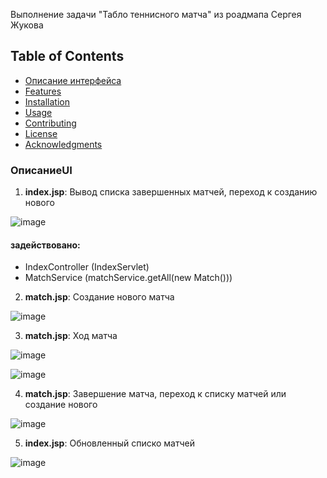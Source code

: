 Выполнение задачи "Табло теннисного матча"  из роадмапа Сергея Жукова

## Table of Contents
- [Описание интерфейса](###ОписаниеUI)
- [Features](#features)
- [Installation](#installation)
- [Usage](#usage)
- [Contributing](#contributing)
- [License](#license)
- [Acknowledgments](#acknowledgments)

### ОписаниеUI

1. **index.jsp**: Вывод списка завершенных матчей, переход к созданию нового

![image](https://github.com/user-attachments/assets/1ab99004-c84b-4b1b-9d5e-fa2344d97ddd)

#### задействовано:
- IndexController (IndexServlet) 
- MatchService (matchService.getAll(new Match()))

2. **match.jsp**: Создание нового матча

![image](https://github.com/user-attachments/assets/1dc01f18-890c-4a82-8547-b09a45fae2cf)

3. **match.jsp**: Ход матча

![image](https://github.com/user-attachments/assets/cae80bb8-2f02-443f-b65a-86f4aae05a5b)

![image](https://github.com/user-attachments/assets/b78ace8f-e633-4b72-aeca-3b36f2f8e26c)

4. **match.jsp**: Завершение матча, переход к списку матчей или создание нового

![image](https://github.com/user-attachments/assets/89d19366-83ba-45f6-a9e0-dc0bbe96fb97)

5. **index.jsp**: Обновленный списко матчей

![image](https://github.com/user-attachments/assets/bf5e7c33-958a-4ea1-abc8-76741cd5950f)







